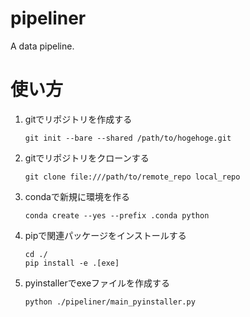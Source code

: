 # pipeliner
A data pipeline.

# 使い方
1. gitでリポジトリを作成する
    ```
    git init --bare --shared /path/to/hogehoge.git
    ```
1. gitでリポジトリをクローンする
    ```
    git clone file:///path/to/remote_repo local_repo
    ```
1. condaで新規に環境を作る
    ```
    conda create --yes --prefix .conda python
    ```
1. pipで関連パッケージをインストールする
    ```
    cd ./
    pip install -e .[exe]
    ```
1. pyinstallerでexeファイルを作成する
    ```
    python ./pipeliner/main_pyinstaller.py
    ```
